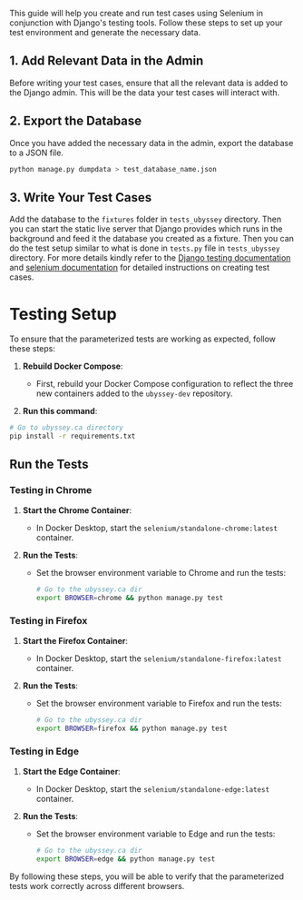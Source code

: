 This guide will help you create and run test cases using Selenium in conjunction with Django's testing tools. Follow these steps to set up your test 
environment and generate the necessary data.

## 1. Add Relevant Data in the Admin

Before writing your test cases, ensure that all the relevant data is added to the Django admin. This will be the data your test cases will interact with.

## 2. Export the Database

Once you have added the necessary data in the admin, export the database to a JSON file.

```bash
python manage.py dumpdata > test_database_name.json
```

## 3. Write Your Test Cases

Add the database to the `fixtures` folder in `tests_ubyssey` directory. Then you can start the static live server that Django provides which runs in the 
background and feed it the database you created as a fixture. Then you can do the test setup similar to what is done in `tests.py` file in `tests_ubyssey` 
directory. For more details kindly refer to the [Django testing documentation](https://docs.djangoproject.com/en/5.0/topics/testing/tools/)  and [selenium 
documentation](https://www.selenium.dev/selenium/docs/api/py/api.html) for detailed instructions on creating test cases.


# Testing Setup

To ensure that the parameterized tests are working as expected, follow these steps:

1. **Rebuild Docker Compose**: 
   - First, rebuild your Docker Compose configuration to reflect the three new containers added to the `ubyssey-dev` repository.

2. **Run this command**:
  ```bash
  # Go to ubyssey.ca directory
  pip install -r requirements.txt
  ```
   


##  Run the Tests

### Testing in Chrome

1. **Start the Chrome Container**:
   - In Docker Desktop, start the `selenium/standalone-chrome:latest` container.

2. **Run the Tests**:
   - Set the browser environment variable to Chrome and run the tests:
     ```bash
     # Go to the ubyssey.ca dir
     export BROWSER=chrome && python manage.py test
     ```

### Testing in Firefox

1. **Start the Firefox Container**:
   - In Docker Desktop, start the `selenium/standalone-firefox:latest` container.

2. **Run the Tests**:
   - Set the browser environment variable to Firefox and run the tests:
     ```bash
     # Go to the ubyssey.ca dir
     export BROWSER=firefox && python manage.py test
     ```

### Testing in Edge

1. **Start the Edge Container**:
   - In Docker Desktop, start the `selenium/standalone-edge:latest` container.

2. **Run the Tests**:
   - Set the browser environment variable to Edge and run the tests:
     ```bash
     # Go to the ubyssey.ca dir
     export BROWSER=edge && python manage.py test
     ```

By following these steps, you will be able to verify that the parameterized tests work correctly across different browsers.
